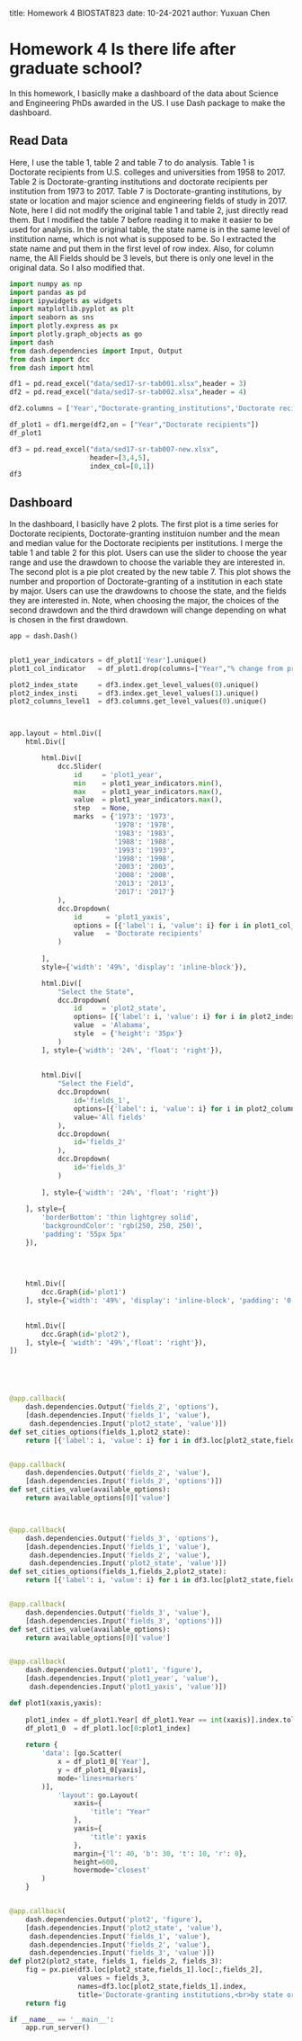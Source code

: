 title: Homework 4 BIOSTAT823
date: 10-24-2021
author: Yuxuan Chen

# Homework 4 Is there life after graduate school?

In this homework, I basiclly make a dashboard of the data about Science and Engineering PhDs awarded in the US. I use Dash package to make the dashboard.

## Read Data
Here, I use the table 1, table 2 and table 7 to do analysis. 
Table 1 is Doctorate recipients from U.S. colleges and universities from 1958 to 2017.
Table 2 is Doctorate-granting institutions and doctorate recipients per institution from 1973 to 2017.
Table 7 is Doctorate-granting institutions, by state or location and major science and engineering fields of study in 2017.
Note, here I did not modify the original table 1 and table 2, just directly read them. But I modified the table 7 before reading it to make it easier to be used for analysis. In the original table, the state name is in the same level of institution name, which is not what is supposed to be. So I extracted the state name and put them in the first level of row index. Also, for column name,  the All Fields should be 3 levels, but there is only one level in the original data. So I also modified that.
```python
import numpy as np
import pandas as pd
import ipywidgets as widgets
import matplotlib.pyplot as plt
import seaborn as sns
import plotly.express as px
import plotly.graph_objects as go
import dash
from dash.dependencies import Input, Output
from dash import dcc
from dash import html
```

```python
df1 = pd.read_excel("data/sed17-sr-tab001.xlsx",header = 3)
df2 = pd.read_excel("data/sed17-sr-tab002.xlsx",header = 4)

df2.columns = ['Year',"Doctorate-granting_institutions",'Doctorate recipients','Mean (per institution)','Median (per institution)']

df_plot1 = df1.merge(df2,on = ["Year","Doctorate recipients"])
df_plot1
```

```python
df3 = pd.read_excel("data/sed17-sr-tab007-new.xlsx",
                    header=[3,4,5], 
                    index_col=[0,1])
df3
```



## Dashboard
In the dashboard, I basiclly have 2 plots. 
The first plot is a time series for Doctorate recipients, Doctorate-granting instituion number and the mean and median value for the Doctorate recipients per institutions. I merge the table 1 and table 2 for this plot. Users can use the slider to choose the year range and use the drawdown to choose the variable they are interested in.
The second plot is a pie plot created by the new table 7. This plot shows the number and proportion of Doctorate-granting of a institution in each state by  major. Users can use the drawdowns to choose the state, and the fields they are interested in. Note, when choosing the major, the choices of the second drawdown and the third drawdown will change depending on what is chosen in the first drawdown. 

```python
app = dash.Dash()


plot1_year_indicators = df_plot1['Year'].unique()
plot1_col_indicator   = df_plot1.drop(columns=["Year","% change from previous year"]).columns

plot2_index_state     = df3.index.get_level_values(0).unique()
plot2_index_insti     = df3.index.get_level_values(1).unique()
plot2_columns_level1  = df3.columns.get_level_values(0).unique()



app.layout = html.Div([
    html.Div([

        html.Div([
            dcc.Slider(
                id     = 'plot1_year',
                min    = plot1_year_indicators.min(),
                max    = plot1_year_indicators.max(),
                value  = plot1_year_indicators.max(),
                step   = None,
                marks  = {'1973': '1973',
                          '1978': '1978',
                          '1983': '1983',
                          '1988': '1988',
                          '1993': '1993',
                          '1998': '1998',
                          '2003': '2003',
                          '2008': '2008',
                          '2013': '2013',
                          '2017': '2017'}
            ),
            dcc.Dropdown(
                id      = 'plot1_yaxis',
                options = [{'label': i, 'value': i} for i in plot1_col_indicator],
                value   = 'Doctorate recipients'
            )
            
        ],
        style={'width': '49%', 'display': 'inline-block'}),

        html.Div([
            "Select the State",
            dcc.Dropdown(
                id     = 'plot2_state',
                options= [{'label': i, 'value': i} for i in plot2_index_state],
                value  = 'Alabama',
                style  = {'height': '35px'}
            )
        ], style={'width': '24%', 'float': 'right'}),
        
        
        html.Div([
            "Select the Field",
            dcc.Dropdown(
                id='fields_1',
                options=[{'label': i, 'value': i} for i in plot2_columns_level1],
                value='All fields'
            ),
            dcc.Dropdown(
                id='fields_2'
            ),
            dcc.Dropdown(
                id='fields_3'
            )
            
        ], style={'width': '24%', 'float': 'right'})
        
    ], style={
        'borderBottom': 'thin lightgrey solid',
        'backgroundColor': 'rgb(250, 250, 250)',
        'padding': '55px 5px'
    }),

    
    
    
    html.Div([
        dcc.Graph(id='plot1')
    ], style={'width': '49%', 'display': 'inline-block', 'padding': '0 20'}),
    
    
    html.Div([
        dcc.Graph(id='plot2'),
    ], style={ 'width': '49%','float': 'right'}),
])





@app.callback(
    dash.dependencies.Output('fields_2', 'options'),
    [dash.dependencies.Input('fields_1', 'value'),
     dash.dependencies.Input('plot2_state', 'value')])
def set_cities_options(fields_1,plot2_state):
    return [{'label': i, 'value': i} for i in df3.loc[plot2_state,fields_1].columns.get_level_values(0).unique()]


@app.callback(
    dash.dependencies.Output('fields_2', 'value'),
    [dash.dependencies.Input('fields_2', 'options')])
def set_cities_value(available_options):
    return available_options[0]['value']



@app.callback(
    dash.dependencies.Output('fields_3', 'options'),
    [dash.dependencies.Input('fields_1', 'value'),
     dash.dependencies.Input('fields_2', 'value'),
     dash.dependencies.Input('plot2_state', 'value')])
def set_cities_options(fields_1,fields_2,plot2_state):
    return [{'label': i, 'value': i} for i in df3.loc[plot2_state,fields_1].loc[:,fields_2].columns.get_level_values(0).unique()]


@app.callback(
    dash.dependencies.Output('fields_3', 'value'),
    [dash.dependencies.Input('fields_3', 'options')])
def set_cities_value(available_options):
    return available_options[0]['value']


@app.callback(
    dash.dependencies.Output('plot1', 'figure'),
    [dash.dependencies.Input('plot1_year', 'value'),
     dash.dependencies.Input('plot1_yaxis', 'value')])

def plot1(xaxis,yaxis):
    
    plot1_index = df_plot1.Year[ df_plot1.Year == int(xaxis)].index.tolist()[0]
    df_plot1_0  = df_plot1.loc[0:plot1_index]
    
    return {
        'data': [go.Scatter(
            x = df_plot1_0['Year'],
            y = df_plot1_0[yaxis],
            mode='lines+markers'
        )],
            'layout': go.Layout(
                xaxis={
                    'title': "Year"
                },
                yaxis={
                    'title': yaxis
                },
                margin={'l': 40, 'b': 30, 't': 10, 'r': 0},
                height=600,
                hovermode='closest'
        )
    }


@app.callback(
    dash.dependencies.Output('plot2', 'figure'),
    [dash.dependencies.Input('plot2_state', 'value'),
     dash.dependencies.Input('fields_1', 'value'),
     dash.dependencies.Input('fields_2', 'value'),
     dash.dependencies.Input('fields_3', 'value')])
def plot2(plot2_state, fields_1, fields_2, fields_3):
    fig = px.pie(df3.loc[plot2_state,fields_1].loc[:,fields_2], 
                 values = fields_3, 
                 names=df3.loc[plot2_state,fields_1].index,
                 title='Doctorate-granting institutions,<br>by state or location and <br>major science and engineering fields of study<br>2017')
    return fig

if __name__ == '__main__':
    app.run_server()
```





